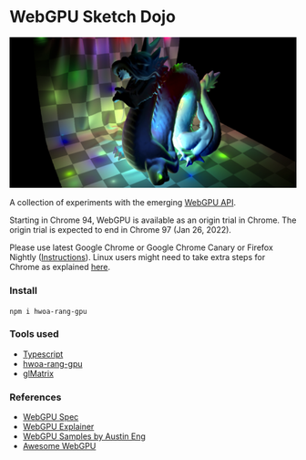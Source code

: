 # WebGPU Sketch Dojo

![Sketch render](https://github.com/gnikoloff/webgpu-dojo/blob/gh-pages/src/assets/webgpu-sketch-dojo-social.png?raw=true)

A collection of experiments with the emerging [WebGPU API](https://gpuweb.github.io/gpuweb/).

Starting in Chrome 94, WebGPU is available as an origin trial in Chrome. The origin trial is expected to end in Chrome 97 (Jan 26, 2022).

Please use latest Google Chrome or Google Chrome Canary or Firefox Nightly ([Instructions](https://hacks.mozilla.org/2020/04/experimental-webgpu-in-firefox/)). Linux users might need to take extra steps for Chrome as explained [here](https://hacks.mozilla.org/2020/04/experimental-webgpu-in-firefox/).

### Install

`npm i hwoa-rang-gpu`

### Tools used

- [Typescript](https://www.typescriptlang.org/)
- [hwoa-rang-gpu](https://gnikoloff.github.io/hwoa-rang-gpu/)
- [glMatrix](https://glmatrix.net/)

### References

- [WebGPU Spec](https://www.w3.org/TR/webgpu/)
- [WebGPU Explainer](https://gpuweb.github.io/gpuweb/explainer/)
- [WebGPU Samples by Austin Eng](https://github.com/austinEng/webgpu-samples)
- [Awesome WebGPU](https://github.com/mikbry/awesome-webgpu)
